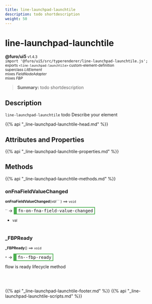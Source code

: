 ```yaml
---
title: line-launchpad-launchtile
description: todo shortdescription
weight: 50
---
```


# line-launchpad-launchtile
**@furo/ui5** <small>v1.4.3</small>
<br>`import '@furo/ui5/src/typerenderer/line-launchpad-launchtile.js';`<small>
<br>exports `<line-launchpad-launchtile>` custom-element-definition
<br>superclass *LitElement*
<br> mixes *FieldNodeAdapter*
<br> mixes *FBP*</small>

> **Summary:** todo shortdescription

## Description

`line-launchpad-launchtile`
todo Describe your element

{{% api "_line-launchpad-launchtile-head.md" %}}

## Attributes and Properties
{{% api "_line-launchpad-launchtile-properties.md" %}}





## Methods
{{% api "_line-launchpad-launchtile-methods.md" %}}


### **onFnaFieldValueChanged**
<small>**onFnaFieldValueChanged**(*val* `` ) ⟹ `void`</small>

<small>`` </small> →
<span  style="border-width:2px 2px 2px 10px; border-style: solid;border-color:  rgb(76, 175, 80);font-family:monospace; padding:2px 4px;">fn-on-fna-field-value-changed</span>



- <small>val </small>
<br><br>

### **_FBPReady**
<small>**_FBPReady**() ⟹ `void`</small>

<small>`*`</small> →
<span  style="border-width:2px 2px 2px 10px; border-style: solid;border-color:  rgb(76, 175, 80);font-family:monospace; padding:2px 4px;">fn--fbp-ready</span>

flow is ready lifecycle method

<br><br>




{{% api "_line-launchpad-launchtile-footer.md" %}}
{{% api "_line-launchpad-launchtile-scripts.md" %}}
